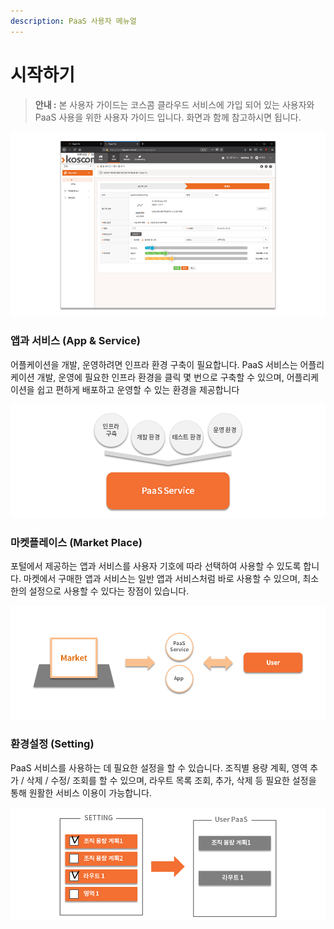 ```yaml
---
description: PaaS 사용자 메뉴얼
---
```


# 시작하기

> **안내 :** 본 사용자 가이드는 코스콤 클라우드 서비스에 가입 되어 있는 사용자와 PaaS 사용을 위한 사용자 가이드 입니다. 화면과 함께 참고하시면 됩니다.

![](.gitbook/assets/image%20%2851%29.png)

### **앱과 서비스 \(App & Service\)**

어플케이션을 개발, 운영하려면 인프라 환경 구축이 필요합니다. PaaS 서비스는 어플리케이션 개발, 운영에 필요한 인프라 환경을 클릭 몇 번으로 구축할 수 있으며, 어플리케이션을 쉽고 편하게 배포하고 운영할 수 있는 환경을 제공합니다

![](.gitbook/assets/image%20%2849%29.png)

### **마켓플레이스 \(Market Place\)**

포털에서 제공하는 앱과 서비스를 사용자 기호에 따라 선택하여 사용할 수 있도록 합니다. 마켓에서 구매한 앱과 서비스는 일반 앱과 서비스처럼 바로 사용할 수 있으며, 최소한의 설정으로 사용할 수 있다는 장점이 있습니다.

![](.gitbook/assets/image%20%2881%29.png)

### **환경설정 \(Setting\)**

PaaS 서비스를 사용하는 데 필요한 설정을 할 수 있습니다. 조직별 용량 계획, 영역 추가 / 삭제 / 수정/ 조회를 할 수 있으며, 라우트 목록 조회, 추가, 삭제 등 필요한 설정을 통해 원활한 서비스 이용이 가능합니다.

![](.gitbook/assets/image%20%286%29.png)



